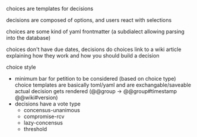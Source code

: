 choices are templates for decisions

decisions are composed of options, and users react with selections

choices are some kind of yaml frontmatter (a subdialect allowing parsing into the database)

choices don't have due dates, decisions do
choices link to a wiki article explaining how they work and how you should build a decision

choice style
- minimum bar for petition to be considered (based on choice type)
choice templates are basically toml/yaml and are exchangable/saveable
actual decision gets rendered (@@group -> @@group#timestamp @@wiki#version)
- decisions have a vote type
	- concensus-unanimous
	- compromise-rcv
	- lazy-concensus
	- threshold
